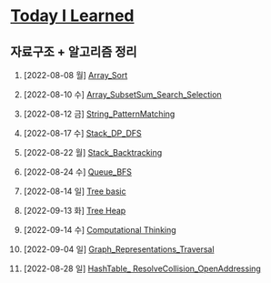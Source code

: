 # [Today I Learned](/../..)

## 자료구조 + 알고리즘 정리

1. [2022-08-08 월] [Array_Sort](./0808_Array_Sort.md)

2. [2022-08-10 수] [Array_SubsetSum_Search_Selection](./0810_Array_SubsetSum_Search_Selection.md)

3. [2022-08-12 금] [String_PatternMatching](./0812_String_PatternMatching.md)

4. [2022-08-17 수] [Stack_DP_DFS](./0817_Stack_DP_DFS.md)

5. [2022-08-22 월] [Stack_Backtracking](./Stack_Backtracking.md)

6. [2022-08-24 수] [Queue_BFS](./0824_Queue_BFS.md)

7. [2022-08-14 일] [Tree basic](https://github.com/kimsixsue/CS-Study/blob/master/kimsixsue/Tree.md)

8. [2022-09-13 화] [Tree Heap](./0913_Tree_Heap.md)

9. [2022-09-14 수] [Computational Thinking](./0914_ComputationalThinking.md)

10. [2022-09-04 일] [Graph_Representations_Traversal](https://github.com/kimsixsue/CS-Study/blob/master/kimsixsue/Graph_Representations_Traversal.md)

11. [2022-08-28 일] [HashTable_ ResolveCollision_OpenAddressing](https://github.com/kimsixsue/CS-Study/blob/master/kimsixsue/Open_Addressing.md)
